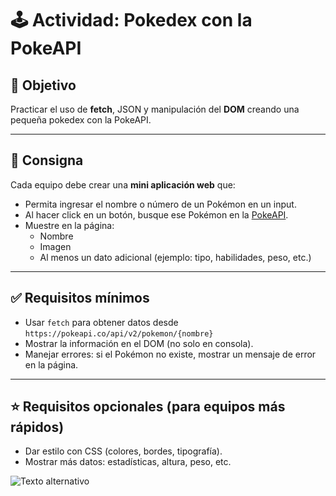 # 🕹️ Actividad: Pokedex con la PokeAPI

## 📌 Objetivo
Practicar el uso de **fetch**, JSON y manipulación del **DOM** creando una pequeña pokedex con la PokeAPI.

---

## 📝 Consigna
Cada equipo debe crear una **mini aplicación web** que:

- Permita ingresar el nombre o número de un Pokémon en un input.
- Al hacer click en un botón, busque ese Pokémon en la [PokeAPI](https://pokeapi.co/).
- Muestre en la página:
  - Nombre
  - Imagen
  - Al menos un dato adicional (ejemplo: tipo, habilidades, peso, etc.)

---

## ✅ Requisitos mínimos
- Usar `fetch` para obtener datos desde `https://pokeapi.co/api/v2/pokemon/{nombre}`  
- Mostrar la información en el DOM (no solo en consola).  
- Manejar errores: si el Pokémon no existe, mostrar un mensaje de error en la página.  

---

## ⭐ Requisitos opcionales (para equipos más rápidos)
- Dar estilo con CSS (colores, bordes, tipografía).  
- Mostrar más datos: estadísticas, altura, peso, etc.  

![Texto alternativo](https://archives.bulbagarden.net/media/upload/thumb/1/10/0479Rotom-Pok%C3%A9dex.png/250px-0479Rotom-Pok%C3%A9dex.png)